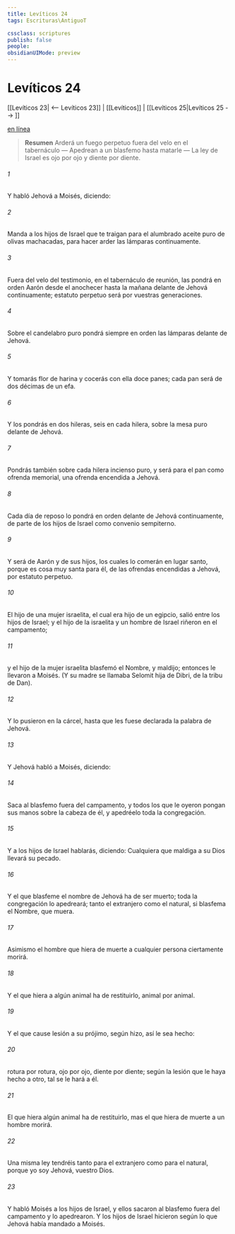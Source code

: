 ```yaml
---
title: Levíticos 24
tags: Escrituras\AntiguoT

cssclass: scriptures
publish: false
people:
obsidianUIMode: preview
---
```


# Levíticos 24
[[Levíticos 23| <-- Levíticos 23]] | [[Levíticos]] | [[Levíticos 25|Levíticos 25 --> ]]

[en línea](https://churchofjesuschrist.org/study/scriptures/ot/lev/24?lang=spa)

> __Resumen__
Arderá un fuego perpetuo fuera del velo en el tabernáculo — Apedrean a un blasfemo hasta matarle — La ley de Israel es ojo por ojo y diente por diente.

###### 1 
Y habló Jehová a Moisés, diciendo:

###### 2 
Manda a los hijos de Israel que te traigan para el alumbrado aceite puro de olivas machacadas, para hacer arder las lámparas continuamente.

###### 3 
Fuera del velo del testimonio, en el tabernáculo de reunión, las pondrá en orden Aarón desde el anochecer hasta la mañana delante de Jehová continuamente; estatuto perpetuo será por vuestras generaciones.

###### 4 
Sobre el candelabro  puro pondrá siempre en orden las lámparas delante de Jehová.

###### 5 
Y tomarás flor de harina y cocerás con ella doce panes; cada pan será de dos décimas de un efa.

###### 6 
Y los pondrás en dos hileras, seis en cada hilera, sobre la mesa  puro delante de Jehová.

###### 7 
Pondrás también sobre cada hilera incienso puro, y será para el pan como ofrenda memorial, una ofrenda encendida a Jehová.

###### 8 
Cada día de reposo lo pondrá en orden delante de Jehová continuamente, de parte de los hijos de Israel como convenio sempiterno.

###### 9 
Y será de Aarón y de sus hijos, los cuales lo comerán en lugar santo, porque es cosa muy santa para él, de las ofrendas encendidas a Jehová, por estatuto perpetuo.

###### 10 
El hijo de una mujer israelita, el cual era hijo de un egipcio, salió entre los hijos de Israel; y el hijo de la israelita y un hombre de Israel riñeron en el campamento;

###### 11 
y el hijo de la mujer israelita blasfemó el Nombre, y maldijo; entonces le llevaron a Moisés. (Y su madre se llamaba Selomit hija de Dibri, de la tribu de Dan).

###### 12 
Y lo pusieron en la cárcel, hasta que les fuese declarada la palabra de Jehová.

###### 13 
Y Jehová habló a Moisés, diciendo:

###### 14 
Saca al blasfemo fuera del campamento, y todos los que le oyeron pongan sus manos sobre la cabeza de él, y apedréelo toda la congregación.

###### 15 
Y a los hijos de Israel hablarás, diciendo: Cualquiera que maldiga a su Dios llevará su pecado.

###### 16 
Y el que blasfeme el nombre de Jehová ha de ser muerto; toda la congregación lo apedreará; tanto el extranjero como el natural, si blasfema el Nombre, que muera.

###### 17 
Asimismo el hombre que hiera de muerte a cualquier persona ciertamente morirá.

###### 18 
Y el que hiera a algún animal ha de restituirlo, animal por animal.

###### 19 
Y el que cause lesión a su prójimo, según hizo, así le sea hecho:

###### 20 
rotura por rotura, ojo por ojo, diente por diente; según la lesión que le haya hecho a otro, tal se le hará a él.

###### 21 
El que hiera algún animal ha de restituirlo, mas el que hiera de muerte a un hombre morirá.

###### 22 
Una misma ley tendréis tanto para el extranjero como para el natural, porque yo soy Jehová, vuestro Dios.

###### 23 
Y habló Moisés a los hijos de Israel, y ellos sacaron al blasfemo fuera del campamento y lo apedrearon. Y los hijos de Israel hicieron según lo que Jehová había mandado a Moisés.

